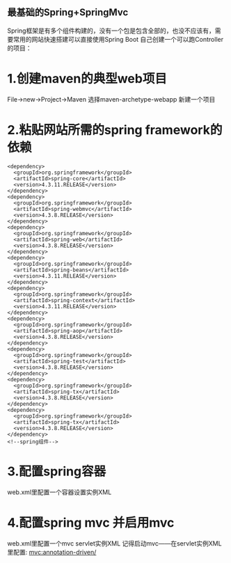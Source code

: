 ## 最基础的Spring+SpringMvc
Spring框架是有多个组件构建的，没有一个包是包含全部的，也没不应该有，需要常用的网站快速搭建可以直接使用Spring Boot
自己创建一个可以跑Controller的项目：
# 1.创建maven的典型web项目
File->new->Project->Maven 选择maven-archetype-webapp 新建一个项目
# 2.粘贴网站所需的spring framework的依赖
<!--spring组件-->
    <dependency>
      <groupId>org.springframework</groupId>
      <artifactId>spring-core</artifactId>
      <version>4.3.11.RELEASE</version>
    </dependency>
    <dependency>
      <groupId>org.springframework</groupId>
      <artifactId>spring-webmvc</artifactId>
      <version>4.3.8.RELEASE</version>
    </dependency>
    <dependency>
      <groupId>org.springframework</groupId>
      <artifactId>spring-web</artifactId>
      <version>4.3.8.RELEASE</version>
    </dependency>
    <dependency>
      <groupId>org.springframework</groupId>
      <artifactId>spring-beans</artifactId>
      <version>4.3.11.RELEASE</version>
    </dependency>
    <dependency>
      <groupId>org.springframework</groupId>
      <artifactId>spring-context</artifactId>
      <version>4.3.11.RELEASE</version>
    </dependency>
    <dependency>
      <groupId>org.springframework</groupId>
      <artifactId>spring-aop</artifactId>
      <version>4.3.8.RELEASE</version>
    </dependency>
    <dependency>
      <groupId>org.springframework</groupId>
      <artifactId>spring-test</artifactId>
      <version>4.3.8.RELEASE</version>
    </dependency>
    <dependency>
      <groupId>org.springframework</groupId>
      <artifactId>spring-tx</artifactId>
      <version>4.3.8.RELEASE</version>
    </dependency>
    <dependency>
      <groupId>org.springframework</groupId>
      <artifactId>spring-tx</artifactId>
      <version>4.3.8.RELEASE</version>
    </dependency>
    <!--spring组件-->
# 3.配置spring容器
web.xml里配置一个容器设置实例XML
# 4.配置spring mvc 并启用mvc
web.xml里配置一个mvc servlet实例XML 记得启动mvc——在servlet实例XML里配置:
<mvc:annotation-driven/>
